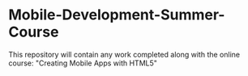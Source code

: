 # Mobile-Development-Summer-Course

This repository will contain any work completed along with the online course: "Creating Mobile Apps with HTML5"
